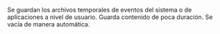 Se guardan los archivos temporales de eventos del sistema o de aplicaciones a nivel de usuario. Guarda contenido de poca duración.
Se vacía de manera automática.